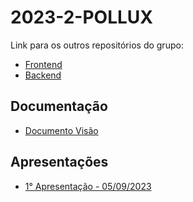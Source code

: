 # 2023-2-POLLUX

Link para os outros repositórios do grupo:
- [Frontend](https://github.com/rabelzx/2023-2-POLLUX-FRONTEND)
- [Backend](https://github.com/Nicollaxs/2023-2-POLLUX-BACKEND)

## Documentação
- [Documento Visão](/Documento%20Visão.pdf)

## Apresentações
- [1° Apresentação - 05/09/2023](Apresentações/1°%20Apresentação.pdf)
